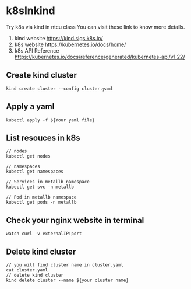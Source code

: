 # k8sInkind
Try k8s via kind in ntcu class 
You can visit these link to know more details.
1. kind website https://kind.sigs.k8s.io/
2. k8s website https://kubernetes.io/docs/home/
3. k8s API Reference https://kubernetes.io/docs/reference/generated/kubernetes-api/v1.22/

## Create kind cluster
```
kind create cluster --config cluster.yaml
```
## Apply a yaml
```
kubectl apply -f ${Your yaml file}
```

## List resouces in k8s
```
// nodes
kubectl get nodes

// namespaces
kubectl get namespaces

// Services in metallb namespace
kubectl get svc -n metallb

// Pod in metallb namespace
kubectl get pods -n metallb
```
## Check your nginx website in terminal
```
watch curl -v externalIP:port
```

## Delete kind cluster
```
// you will find cluster name in cluster.yaml
cat cluster.yaml
// delete kind cluster
kind delete cluster --name ${your cluster name}
```
